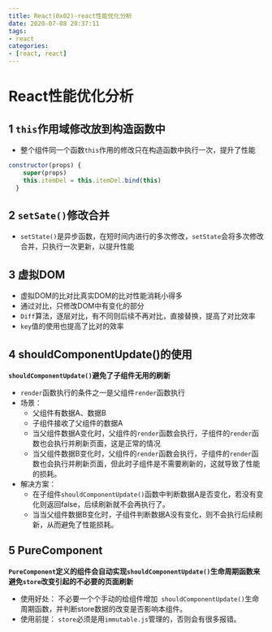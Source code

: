 ```yaml
---
title: React(0x02)-react性能优化分析
date: 2020-07-08 20:37:11
tags:
- react
categories:
- [react, react]
---
```


#  React性能优化分析

##  1 `this`作用域修改放到构造函数中

* 整个组件同一个函数`this`作用的修改只在构造函数中执行一次，提升了性能

```js
constructor(props) {
    super(props)
    this.itemDel = this.itemDel.bind(this)
  }
```

##  2 `setSate()`修改合并

* `setState()`是异步函数，在短时间内进行的多次修改，`setState`会将多次修改合并，只执行一次更新，以提升性能

##  3 虚拟DOM

* 虚拟DOM的比对比真实DOM的比对性能消耗小得多
* 通过对比，只修改DOM中有变化的部分
* `Diff`算法，逐层对比，有不同则后续不再对比，直接替换，提高了对比效率
* `key`值的使用也提高了比对的效率

##   4 shouldComponentUpdate()的使用

**`shouldComponentUpdate()`避免了子组件无用的刷新**

* `render`函数执行的条件之一是父组件`render`函数执行
* 场景：
  * 父组件有数据A、数据B
  * 子组件接收了父组件的数据A
  * 当父组件数据A变化时，父组件的`render`函数会执行，子组件的`render`函数也会执行并刷新页面，这是正常的情况
  * 当父组件数据B变化时，父组件的`render`函数会执行，子组件的`render`函数也会执行并刷新页面，但此时子组件是不需要刷新的，这就导致了性能的损耗。
* 解决方案：
  * 在子组件`shouldComponentUpdate()`函数中判断数据A是否变化，若没有变化则返回false，后续刷新就不会再执行了。
  * 当当父组件数据B变化时，子组件判断数据A没有变化，则不会执行后续刷新，从而避免了性能损耗。



##  5 PureComponent

**`PureComponent`定义的组件会自动实现`shouldComponentUpdate()`生命周期函数来避免`store`改变引起的不必要的页面刷新**

* 使用好处： 不必要一个个手动的给组件增加` shouldComponentUpdate()`生命周期函数，并判断store数据的改变是否影响本组件。
* 使用前提： `store`必须是用`immutable.js`管理的，否则会有很多报错。